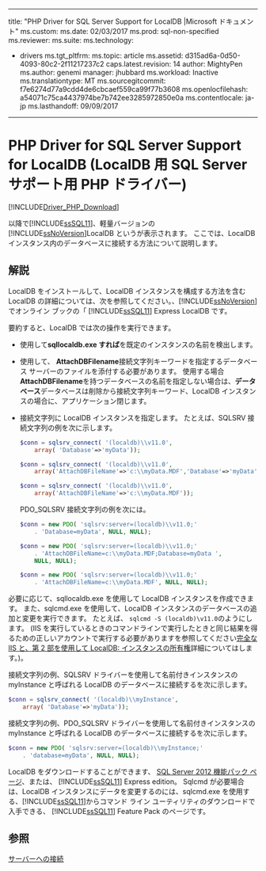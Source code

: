 
---
title: "PHP Driver for SQL Server Support for LocalDB |Microsoft ドキュメント"
ms.custom: 
ms.date: 02/03/2017
ms.prod: sql-non-specified
ms.reviewer: 
ms.suite: 
ms.technology:
- drivers
ms.tgt_pltfrm: 
ms.topic: article
ms.assetid: d315ad6a-0d50-4093-80c2-2f11217237c2
caps.latest.revision: 14
author: MightyPen
ms.author: genemi
manager: jhubbard
ms.workload: Inactive
ms.translationtype: MT
ms.sourcegitcommit: f7e6274d77a9cdd4de6cbcaef559ca99f77b3608
ms.openlocfilehash: a54071c75ca4437974be7b742ee3285972850e0a
ms.contentlocale: ja-jp
ms.lasthandoff: 09/09/2017

---
# <a name="php-driver-for-sql-server-support-for-localdb"></a>PHP Driver for SQL Server Support for LocalDB (LocalDB 用 SQL Server サポート用 PHP ドライバー)

[!INCLUDE[Driver_PHP_Download](../../includes/driver_php_download.md)]

以降で[!INCLUDE[ssSQL11](../../includes/sssql11_md.md)]、軽量バージョンの[!INCLUDE[ssNoVersion](../../includes/ssnoversion_md.md)]LocalDB というが表示されます。 ここでは、LocalDB インスタンス内のデータベースに接続する方法について説明します。

## <a name="remarks"></a>解説

LocalDB をインストールして、LocalDB インスタンスを構成する方法を含む LocalDB の詳細については、次を参照してください。、[!INCLUDE[ssNoVersion](../../includes/ssnoversion_md.md)]でオンライン ブックの「 [!INCLUDE[ssSQL11](../../includes/sssql11_md.md)] Express LocalDB です。

要約すると、LocalDB では次の操作を実行できます。

-   使用して**sqllocaldb.exe すれば**を既定のインスタンスの名前を検出します。

-   使用して、 **AttachDBFilename**接続文字列キーワードを指定するデータベース サーバーのファイルを添付する必要があります。 使用する場合**AttachDBFilename**を持つデータベースの名前を指定しない場合は、**データベース**データベースは削除から接続文字列キーワード、LocalDB インスタンスの場合に、アプリケーション閉じます。

-   接続文字列に LocalDB インスタンスを指定します。 たとえば、SQLSRV 接続文字列の例を次に示します。

    ```php
    $conn = sqlsrv_connect( '(localdb)\\v11.0',
        array( 'Database'=>'myData'));

    $conn = sqlsrv_connect( '(localdb)\\v11.0',
        array('AttachDBFileName'=>'c:\\myData.MDF','Database'=>'myData'));

    $conn = sqlsrv_connect( '(localdb)\\v11.0',
        array('AttachDBFileName'=>'c:\\myData.MDF'));
    ```

    PDO_SQLSRV 接続文字列の例を次には。  

    ```php
    $conn = new PDO( 'sqlsrv:server=(localdb)\\v11.0;'
        . 'Database=myData', NULL, NULL);

    $conn = new PDO( 'sqlsrv:server=(localdb)\\v11.0;'
        . 'AttachDBFileName=c:\\myData.MDF;Database=myData ',
        NULL, NULL);

    $conn = new PDO( 'sqlsrv:server=(localdb)\\v11.0;'
        . 'AttachDBFileName=c:\\myData.MDF', NULL, NULL);  
    ```

必要に応じて、sqllocaldb.exe を使用して LocalDB インスタンスを作成できます。 また、sqlcmd.exe を使用して、LocalDB インスタンスのデータベースの追加と変更を実行できます。 たとえば、 `sqlcmd -S (localdb)\v11.0`のようにします。 (IIS を実行しているときのコマンドラインで実行したときと同じ結果を得るための正しいアカウントで実行する必要がありますを参照してください[完全な IIS と、第 2 部を使用して LocalDB: インスタンスの所有権](http://blogs.msdn.com/b/sqlexpress/archive/2011/12/09/using-localdb-with-full-iis-part-2-instance-ownership.aspx)詳細についてはします。)。

接続文字列の例、SQLSRV ドライバーを使用して名前付きインスタンスの myInstance と呼ばれる LocalDB のデータベースに接続するを次に示します。

```php
$conn = sqlsrv_connect( '(localdb)\\myInstance',
    array( 'Database'=>'myData'));
```

接続文字列の例、PDO_SQLSRV ドライバーを使用して名前付きインスタンスの myInstance と呼ばれる LocalDB のデータベースに接続するを次に示します。  
  
```php
$conn = new PDO( 'sqlsrv:server=(localdb)\\myInstance;'
    . 'database=myData', NULL, NULL);
```

LocalDB をダウンロードすることができます、 [SQL Server 2012 機能パック ページ](http://go.microsoft.com/fwlink/?LinkID=236805)、または、 [!INCLUDE[ssSQL11](../../includes/sssql11_md.md)] Express edition。 Sqlcmd が必要場合は、LocalDB インスタンスにデータを変更するのには、sqlcmd.exe を使用する、[!INCLUDE[ssSQL11](../../includes/sssql11_md.md)]からコマンド ライン ユーティリティのダウンロードで入手できる、 [!INCLUDE[ssSQL11](../../includes/sssql11_md.md)] Feature Pack のページです。

## <a name="see-also"></a>参照

[サーバーへの接続](../../connect/php/connecting-to-the-server.md)

